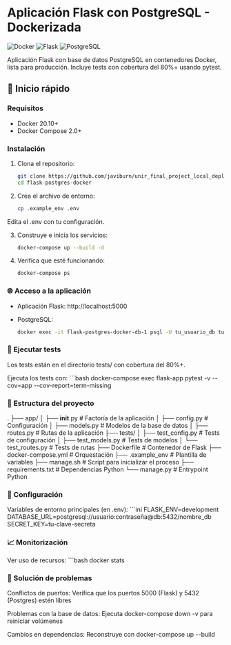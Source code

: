 # Aplicación Flask con PostgreSQL - Dockerizada

![Docker](https://img.shields.io/badge/Docker-2CA5E0?style=for-the-badge&logo=docker&logoColor=white)
![Flask](https://img.shields.io/badge/Flask-000000?style=for-the-badge&logo=flask&logoColor=white)
![PostgreSQL](https://img.shields.io/badge/PostgreSQL-316192?style=for-the-badge&logo=postgresql&logoColor=white)

Aplicación Flask con base de datos PostgreSQL en contenedores Docker, lista para producción. Incluye tests con cobertura del 80%+ usando pytest.

## 🚀 Inicio rápido

### Requisitos
- Docker 20.10+
- Docker Compose 2.0+

### Instalación
1. Clona el repositorio:
   ```bash
   git clone https://github.com/javiburn/unir_final_project_local_deployment.git
   cd flask-postgres-docker

2. Crea el archivo de entorno:

    ```bash
    cp .example_env .env

Edita el .env con tu configuración.

3. Construye e inicia los servicios:

    ```bash
    docker-compose up --build -d

4. Verifica que esté funcionando:

    ```bash
    docker-compose ps

### 🌐 Acceso a la aplicación
- Aplicación Flask: http://localhost:5000

- PostgreSQL:

    ```bash
    docker exec -it flask-postgres-docker-db-1 psql -U tu_usuario_db tu_base_de_datos

### 🧪 Ejecutar tests
Los tests están en el directorio tests/ con cobertura del 80%+.

Ejecuta los tests con:
    ```bash
    docker-compose exec flask-app pytest -v --cov=app --cov-report=term-missing

### 📂 Estructura del proyecto
.
├── app/
│   ├── __init__.py          # Factoría de la aplicación
│   ├── config.py            # Configuración
│   ├── models.py            # Modelos de la base de datos
│   ├── routes.py            # Rutas de la aplicación
├── tests/
│   ├── test_config.py       # Tests de configuración
│   ├── test_models.py       # Tests de modelos
│   └── test_routes.py       # Tests de rutas
├── Dockerfile               # Contenedor de Flask
├── docker-compose.yml       # Orquestación
├── .example_env             # Plantilla de variables
├── manage.sh                # Script para inicializar el proceso
├── requirements.txt         # Dependencias Python
└── manage.py                # Entrypoint Python

### 🔧 Configuración
Variables de entorno principales (en .env):
    ```ini
FLASK_ENV=development
DATABASE_URL=postgresql://usuario:contraseña@db:5432/nombre_db
SECRET_KEY=tu-clave-secreta

### 📈 Monitorización
Ver uso de recursos:
    ```bash
    docker stats
### 🚨 Solución de problemas
Conflictos de puertos: Verifica que los puertos 5000 (Flask) y 5432 (Postgres) estén libres

Problemas con la base de datos: Ejecuta docker-compose down -v para reiniciar volúmenes

Cambios en dependencias: Reconstruye con docker-compose up --build